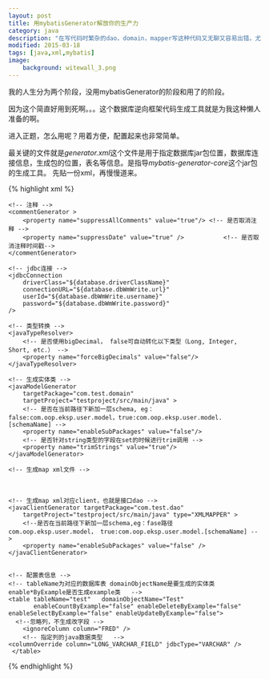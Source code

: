 ```yaml
---
layout: post
title: 用mybatisGenerator解放你的生产力
category: java
description: "在写代码时繁杂的dao，domain，mapper写这种代码又无聊又容易出错，尤其是在mapper里出了错，还不容易发现，有了mybatisGenerator，原来生活可以如此美好。。。。"
modified: 2015-03-18
tags: [java,xml,mybatis]
image:
    background: witewall_3.png
---
```


我的人生分为两个阶段，没用mybatisGenerator的阶段和用了的阶段。

因为这个简直好用到死啊。。。这个数据库逆向框架代码生成工具就是为我这种懒人准备的啊。

进入正题，怎么用呢？用着方便，配置起来也非常简单。

最关键的文件就是*generator.xml*这个文件是用于指定数据库jar包位置，数据库连接信息，生成包的位置，表名等信息。是指导*mybatis-generator-core*这个jar包的生成工具。
先贴一份xml，再慢慢道来。

{% highlight xml %}
<?xml version="1.0" encoding="UTF-8" ?>
<!DOCTYPE generatorConfiguration PUBLIC "-//mybatis.org//DTD MyBatis Generator Configuration 1.0//EN" "http://mybatis.org/dtd/mybatis-generator-config_1_0.dtd" >
<generatorConfiguration>
  <properties url="file:///Users/test/dev/testproject/src/main/webapp/WEB-INF/conf/database.properties"/>
  
  <classPathEntry
        location="/Users/test/.m2/repository/mysql/mysql-connector-java/5.1.15/mysql-connector-java-5.1.15.jar" />
   
  <!-- 一个数据库一个context -->
  <context id="waimai" targetRuntime="MyBatis3">
  	<!-- 引入配置文件 -->  
  	
  	<!-- 注释 -->  
    <commentGenerator >  
        <property name="suppressAllComments" value="true"/>	<!-- 是否取消注释 -->  
        <property name="suppressDate" value="true" /> 			<!-- 是否取消注释时间戳-->  
    </commentGenerator> 
  	
	<!-- jdbc连接 -->  
    <jdbcConnection 
    	driverClass="${database.driverClassName}"  
        connectionURL="${database.dbWmWrite.url}" 
        userId="${database.dbWmWrite.username}"  
        password="${database.dbWmWrite.password}" 
    />  
      
    <!-- 类型转换 -->  
    <javaTypeResolver>  
        <!-- 是否使用bigDecimal， false可自动转化以下类型（Long, Integer, Short, etc.） -->  
        <property name="forceBigDecimals" value="false"/>  
    </javaTypeResolver>  
      
    <!-- 生成实体类 -->    
    <javaModelGenerator 
    	targetPackage="com.test.domain"  
        targetProject="testproject/src/main/java" >
        <!-- 是否在当前路径下新加一层schema, eg：false:com.oop.eksp.user.model，true:com.oop.eksp.user.model.[schemaName] -->  
        <property name="enableSubPackages" value="false"/>  
        <!-- 是否针对string类型的字段在set的时候进行trim调用 -->  
        <property name="trimStrings" value="true"/>  
    </javaModelGenerator>  
      
    <!-- 生成map xml文件 -->  
   <sqlMapGenerator targetPackage="mybatis"
                    targetProject="testproject/src/main/resources" >
		<!--是否在当前路径下新加一层schema,eg：false:com.oop.eksp.user.model， true:com.oop.eksp.user.model.[schemaName]  --> 
        <property name="enableSubPackages" value="false" />  
    </sqlMapGenerator>
      
    <!-- 生成map xml对应client，也就是接口dao -->      
    <javaClientGenerator targetPackage="com.test.dao"  
        targetProject="testproject/src/main/java" type="XMLMAPPER" >
		<!--是否在当前路径下新加一层schema,eg：fase路径com.oop.eksp.user.model， true:com.oop.eksp.user.model.[schemaName] -->
        <property name="enableSubPackages" value="false" />  
    </javaClientGenerator> 
   
      
    <!-- 配置表信息 -->      
    <!-- tableName为对应的数据库表 domainObjectName是要生成的实体类 enable*ByExample是否生成example类   -->  
    <table tableName="test"   domainObjectName="Test"
    	   enableCountByExample="false" enableDeleteByExample="false" enableSelectByExample="false" enableUpdateByExample="false">  
      <!--忽略列，不生成改字段 -->  
        <ignoreColumn column="FRED" />   
       	<!-- 指定列的java数据类型   -->
	<columnOverride column="LONG_VARCHAR_FIELD" jdbcType="VARCHAR" />  
     </table>

      
    
  </context>
</generatorConfiguration>
{% endhighlight %}


